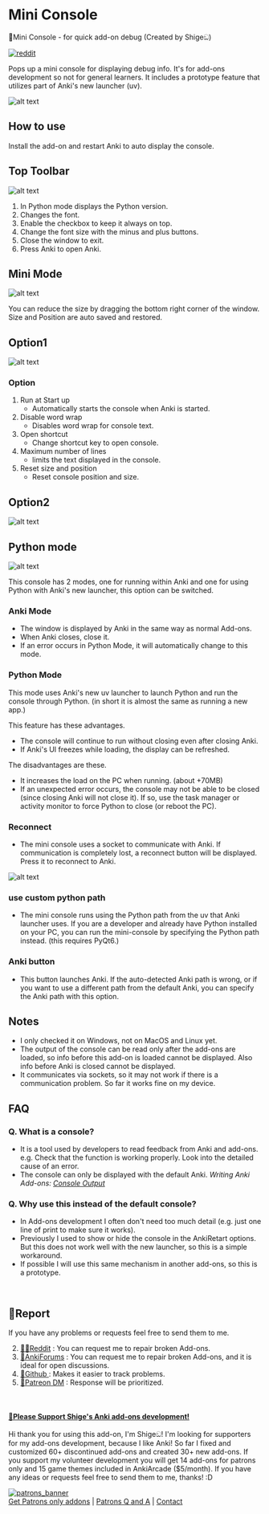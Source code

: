# Mini Console

🔧Mini Console - for quick add-on debug (Created by Shigeඞ)

<!-- **[AnkiWeb Page](https://ankiweb.net/shared/info/🟢) | Code : `🟢`** -->

<!-- Created -->
[![reddit](https://github.com/shigeyukey/AnkiRestart/assets/124401518/85368aad-6f50-4335-8858-7a30a66fb065)](https://www.reddit.com/user/Shige-yuki)

Pops up a mini console for displaying debug info. It's for add-ons development so not for general learners. It includes a prototype feature that utilizes part of Anki's new launcher (uv).

![alt text](images/mini-console/00.png)


## How to use

Install the add-on and restart Anki to auto display the console.

## Top Toolbar

![alt text](images/mini-console/03.png)

1. In Python mode displays the Python version.
1. Changes the font.
1. Enable the checkbox to keep it always on top.
1. Change the font size with the minus and plus buttons.
1. Close the window to exit.
1. Press Anki to open Anki.


## Mini Mode

![alt text](images/mini-console/02.png)

You can reduce the size by dragging the bottom right corner of the window. Size and Position are auto saved and restored.

## Option1

![alt text](images/mini-console/01.png)

### Option

1. Run at Start up
    * Automatically starts the console when Anki is started.
1. Disable word wrap
    * Disables word wrap for console text.
1. Open shortcut
    * Change shortcut key to open console.
1. Maximum number of lines
    * limits the text displayed in the console.
1. Reset size and position
    * Reset console position and size.


## Option2

![alt text](images/mini-console/04.png)


## Python mode

![alt text](images/mini-console/05.png)

This console has 2 modes, one for running within Anki and one for using Python with Anki's new launcher, this option can be switched.

### Anki Mode

* The window is displayed by Anki in the same way as normal Add-ons.
* When Anki closes, close it.
* If an error occurs in Python Mode, it will automatically change to this mode.

### Python Mode

This mode uses Anki's new uv launcher to launch Python and run the console through Python. (in short it is almost the same as running a new app.)

This feature has these advantages.

* The console will continue to run without closing even after closing Anki.
* If Anki's UI freezes while loading, the display can be refreshed.

The disadvantages are these.

* It increases the load on the PC when running. (about +70MB)
* If an unexpected error occurs, the console may not be able to be closed (since closing Anki will not close it). If so, use the task manager or activity monitor to force Python to close (or reboot the PC).

### Reconnect

* The mini console uses a socket to communicate with Anki. If communication is completely lost, a reconnect button will be displayed. Press it to reconnect to Anki.

![alt text](images/mini-console/06.png)


### use custom python path

* The mini console runs using the Python path from the uv that Anki launcher uses. If you are a developer and already have Python installed on your PC, you can run the mini-console by specifying the Python path instead. (this requires PyQt6.)

### Anki button

* This button launches Anki. If the auto-detected Anki path is wrong, or if you want to use a different path from the default Anki, you can specify the Anki path with this option.


## Notes

* I only checked it on Windows, not on MacOS and Linux yet.
* The output of the console can be read only after the add-ons are loaded, so info before this add-on is loaded cannot be displayed. Also info before Anki is closed cannot be displayed.
* It communicates via sockets, so it may not work if there is a communication problem. So far it works fine on my device.


## FAQ

### Q. What is a console?
* It is a tool used by developers to read feedback from Anki and add-ons. e.g. Check that the function is working properly. Look into the detailed cause of an error.
*  The console can only be displayed with the default Anki. *Writing Anki Add-ons: [Console Output](https://addon-docs.ankiweb.net/console-output.html)*


### Q. Why use this instead of the default console?

* In Add-ons development I often don't need too much detail (e.g. just one line of print to make sure it works).
* Previously I used to show or hide the console in the AnkiRetart options.
But this does not work well with the new launcher, so this is a simple workaround.
* If possible I will use this same mechanism in another add-ons, so this is a prototype.

<br>

## 🚨Report

If you have any problems or requests feel free to send them to me.

  <!-- 1. <a href="https://ankiweb.net/shared/review/🟢" target="_blank">👍️Rate Comment</a> : You can contact me anonymously, and AnkiWeb will send you an email when I reply, a high rating increases priority of development. -->
  2. <a href="https://www.reddit.com/r/Anki/comments/1b0eybn/simple_fix_of_broken_addons_for_the_latest_anki/" target="_blank">👩‍🚀Reddit</a> : You can request me to repair broken Add-ons.
  2. <a href="https://forums.ankiweb.net/t/simple-fix-of-broken-add-ons-for-the-latest-anki-by-shige/41650" target="_blank">🌟AnkiForums</a> : You can request me to repair broken Add-ons, and it is ideal for open discussions.
  3. <a href="https://github.com/shigeyukey/my_addons/issues" target="_blank">🐙Github </a> : Makes it easier to track problems.
  4. <a href="https://www.patreon.com/Shigeyuki" target="_blank">💖Patreon DM</a> : Response will be prioritized.



<br>

<h4><a href="http://patreon.com/Shigeyuki">💖Please Support Shige's Anki add-ons development!</a></h4>

Hi thank you for using this add-on, I'm Shigeඞ! I'm looking for supporters for my add-ons development, because I like Anki! So far I fixed and customized 60+ discontinued add-ons and created 30+ new add-ons. If you support my volunteer development you will get 14 add-ons for patrons only and 15 game themes included in AnkiArcade ($5/month). If you have any ideas or requests feel free to send them to me, thanks! :D


[![patrons_banner](https://shigeyukey.github.io/shige-addons-wiki/images/_promotion/promotion_00.gif)](http://patreon.com/Shigeyuki)<br>
[Get Patrons only addons](https://www.patreon.com/Shigeyuki) | [Patrons Q and A](https://shigeyukey.github.io/shige-addons-wiki/patrons_q_and_a.html) | [Contact](https://shigeyukey.github.io/shige-addons-wiki/contact.html) <br>

<!-- 🟢 template_patreon_100.md -->


<br>

<!--
<br>

## 📥 How do I install this add-on?

1. This add-on works with Anki for desktop (it does not work on mobile). Download Anki from the [official website](https://apps.ankiweb.net/) if you haven't already.
2. Copy and paste the add-on code ( `🟢` )  into Anki and you can install it. ( *Menu -> Tools -> Add-ons -> Get Add-ons -> Code \[ add-on code ]* )
3. When I develop bug fixes, create new features, or compatibility for New Anki, I will notify you and you can install it.
4. Add-ons will be broken when the official Anki gets a major update, so if you like this add-on please support my volunteer development by rating, sharing, and donating. Thank you!

[Click here and please Rate this add-on, Thank you! :-) <br>
 ![Please rate this](https://raw.githubusercontent.com/shigeyukey/my_addons/main/media_files/rate_this.gif)](https://ankiweb.net/shared/review/🟢)
 -->





